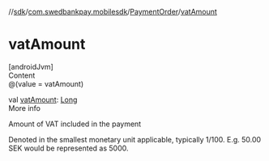 //[sdk](../../../index.md)/[com.swedbankpay.mobilesdk](../index.md)/[PaymentOrder](index.md)/[vatAmount](vat-amount.md)



# vatAmount  
[androidJvm]  
Content  
@(value = vatAmount)  
  
val [vatAmount](vat-amount.md): [Long](https://kotlinlang.org/api/latest/jvm/stdlib/kotlin/-long/index.html)  
More info  


Amount of VAT included in the payment



Denoted in the smallest monetary unit applicable, typically 1/100. E.g. 50.00 SEK would be represented as 5000.

  



